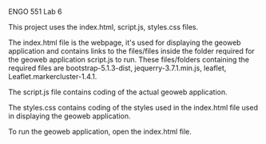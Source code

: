 ENGO 551 Lab 6 

This project uses the index.html, script.js, styles.css files.

The index.html file is the webpage, it's used for displaying the geoweb application and contains links to the files/files inside the folder required for the geoweb application script.js to run. These files/folders containing the required files are bootstrap-5.1.3-dist, jequerry-3.7.1.min.js, leaflet, Leaflet.markercluster-1.4.1.

The script.js file contains coding of the actual geoweb application. 

The styles.css contains coding of the styles used in the index.html file used in displaying the geoweb application. 

To run the geoweb application, open the index.html file.
 

